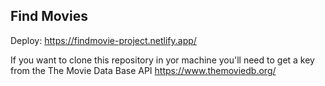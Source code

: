 ## Find Movies

Deploy: https://findmovie-project.netlify.app/

If you want to clone this repository in yor machine you'll need to get a key from the The Movie Data Base API https://www.themoviedb.org/
